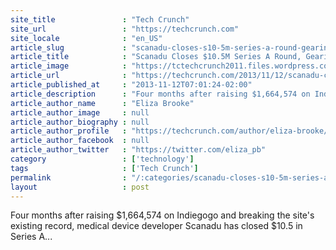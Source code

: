 ```yaml
---
site_title               : "Tech Crunch"
site_url                 : "https://techcrunch.com"
site_locale              : "en_US"
article_slug             : "scanadu-closes-s10-5m-series-a-round-gearing-up-to-send-its-medical-tricorder-through-clinical-testing"
article_title            : "Scanadu Closes $10.5M Series A Round, Gearing Up To Send Its Medical Tricorder Through Clinical Testing"
article_image            : "https://tctechcrunch2011.files.wordpress.com/2013/11/side.jpg?w=764&h=400&crop=1"
article_url              : "https://techcrunch.com/2013/11/12/scanadu-closes-10-5m-series-a-round-gearing-up-to-send-its-medical-tricorder-through-clinical-testing/"
article_published_at     : "2013-11-12T07:01:24-02:00"
article_description      : "Four months after raising $1,664,574 on Indiegogo and breaking the site's existing record, medical device developer Scanadu has closed $10.5 in Series A..."
article_author_name      : "Eliza Brooke"
article_author_image     : null
article_author_biography : null
article_author_profile   : "https://techcrunch.com/author/eliza-brooke/"
article_author_facebook  : null
article_author_twitter   : "https://twitter.com/eliza_pb"
category                 : ['technology']
tags                     : ['Tech Crunch']
permalink                : "/:categories/scanadu-closes-s10-5m-series-a-round-gearing-up-to-send-its-medical-tricorder-through-clinical-testing/"
layout                   : post
---
```


Four months after raising $1,664,574 on Indiegogo and breaking the site's existing record, medical device developer Scanadu has closed $10.5 in Series A...
